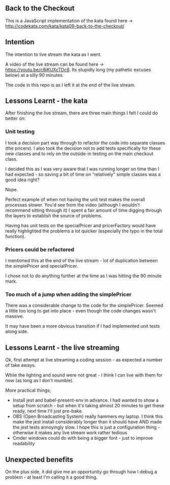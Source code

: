 ## Back to the Checkout
This is a JavaScript implementation of the kata found here -> http://codekata.com/kata/kata09-back-to-the-checkout/

## Intention
The intention to live stream the kata as I went.

A video of the live stream can be found here -> https://youtu.be/c8jKUXcTDc8.  Its stupidly long (my pathetic excuses below) at a silly 90 minutes.

The code in this repo is as I left it at the end of the live stream.

## Lessons Learnt - the kata
After finishing the live stream, there are three main things I felt I could do better on:

### Unit testing
I took a decision part way through to refactor the code into separate classes (the pricers).  I also took the decision not to add tests specifically for these new classes and to rely on the outside-in testing on the main checkout class.

I decided this as I was very aware that I was running longer on time than I had expected - so saving a bit of time on "relatively" simple classes was a good idea right?

Nope.

Perfect example of when not having the unit test makes the overall processes slower.  You'd see from the video (although I wouldn't recommend sitting through it) I spent a fair amount of time digging through the layers to establish the source of problems.

Having has unit tests on the specialPricer and pricerFactory would have really highlighted the problems a lot quicker (especially the typo in the total function).

### Pricers could be refactored
I mentioned this at the end of the live stream - lot of duplication between the simplePricer and specialPricer.

I chose not to do anything further at the time as I was hitting the 90 minute mark.

### Too much of a jump when adding the simplePricer
There was a considerable change to the code for the simplePricer.  Seemed a little too long to get into place - even though the code changes wasn't massive.

It may have been a more obvious transition if I had implemented unit tests along side.

## Lessons Learnt - the live streaming
Ok, first attempt at live streaming a coding session - as expected a number of take aways.

While the lighting and sound were not great - I think I can live with them for now (as long as I don't mumble).

More practical things;

* Install jest and babel-present-env in advance.  I had wanted to show a setup from scratch - but when it's taking almost 20 minutes to get these ready, next time I'll just pre-bake.
* OBS (Open Broadcasting System) really hammers my laptop.  I think this make the jest install considerably longer than it should have AND made the jest tests annoyingly slow.  I hope this is just a configuration thing - otherwise it makes any live stream work rather tedious
* Cmder windows could do with being a bigger font - just to improve readability

## Unexpected benefits
On the plus side, it did give me an opportunity go through how I debug a problem - at least I'm calling it a good thing.



